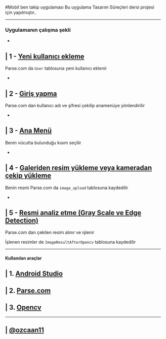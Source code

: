 #Mobil ben takip uygulaması
Bu uygulama Tasarım Süreçleri dersi projesi için yapılmıştır..

---------------------

### Uygulamanın çalışma şekli

-

| 1 - [Yeni kullanıcı ekleme](app/src/main/java/ozcan/com/design8december3/RegisterActivity.java)
------
Parse.com da `User` tablosuna yeni kullanıcı eklenir

-
  
| 2 - [Giriş yapma](app/src/main/java/ozcan/com/design8december3/LoginActivity.java)
------
Parse.com dan kullanıcı adı ve şifresi çekilip anamenüye yönlendirilir

-
| 3 - [Ana Menü](app/src/main/java/ozcan/com/design8december3/BodySelectionActivity.java)
--------
Benin vücutta bulunduğu kısım seçilir

-
| 4 - [Galeriden resim yükleme veya kameradan çekip yükleme](app/src/main/java/ozcan/com/design8december3/CameraActivity.java)
--------
Benin resmi Parse.com da `image_upload` tablosuna kaydedilir

-  

| 5 - [Resmi analiz etme (Gray Scale ve Edge Detection)](app/src/main/java/ozcan/com/design8december3/ReportActivity.java)
--------
Parse.com dan çekilen resim alınır ve işlenir

İşlenen resimler de `ImageResultAfterOpencv` tablosuna kaydedilir


------------------------------

#### Kullanılan araçlar

| 1. [Android Studio](http://developer.android.com/sdk/index.html)
------------

| 2. [Parse.com](http://parse.com)
------------

| 3. [Opencv](http://opencv.org)
-----------

--------------------
| [@ozcaan11](https://github.com/ozcaan11)
---------
